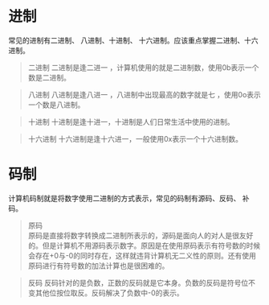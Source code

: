 # 进制
常见的进制有二进制、 八进制、十进制、 十六进制。应该重点掌握二进制、十六进制。
> 二进制 二进制是逢二进一 ，计算机使用的就是二进制数，使用0b表示一个数是二进制。

> 八进制  八进制是逢八进一 ，八进制中出现最高的数字就是七 ，使用0o表示一个数是八进制。

> 十进制 十进制是逢十进一，十进制是人们日常生活中使用的进制。

>  十六进制 十六进制是逢十六进一，一般使用0x表示一个十六进制数。

# 码制
  计算机码制就是将数字使用二进制的方式表示，常见的码制有源码、反码、 补码。 
 > 原码   
原码是直接将数字转换成二进制所表示的，源码是面向人的对人是很友好的。但是计算机不用源码表示数字。原因是在使用原码表示有符号数的时候会存在+0与-0的同时存在，这样就违背计算机无二义性的原则。还有使用原码进行有符号数的加法计算也是很困难的。

> 反码
反码针对的是负数，正数的反码就是它本身。负数的反码是符号位不变其他位按位取反。反码解决了负数中-0的表示。
<!--stackedit_data:
eyJoaXN0b3J5IjpbLTExMDA2NDM1MjgsLTk4MDU0MTk0OCwtMj
A0OTY0NjAzMiwtMTUyOTk0MzkzMiw0MTkzMzAxMTEsNDE5MzMw
MTExLC0yMDA3OTE3NDM0XX0=
-->